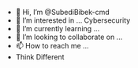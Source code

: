 - 👋 Hi, I’m @SubediBibek-cmd
- 👀 I’m interested in ... Cybersecurity
- 🌱 I’m currently learning ...
- 💞️ I’m looking to collaborate on ...
- 📫 How to reach me ...
- Think Different
<!---
SubediBibek-cmd/SubediBibek-cmd is a ✨ special ✨ repository because its `README.md` (this file) appears on your GitHub profile.
You can click the Preview link to take a look at your changes.
--->
